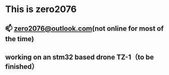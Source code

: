 # This is zero2076 
## 📫 zero2076@outlook.com(not online for most of the time)
## working on  an stm32 based drone TZ-1（to be finished）
